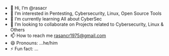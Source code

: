 - 👋 Hi, I’m @rasacr
- 👀 I’m interested in Pentesting, Cybersecurity, Linux, Open Source Tools
- 🌱 I’m currently learning All about CyberSec
- 💞️ I’m looking to collaborate on Projects related to Cybersecurity, Linux & Others
- 📫 How to reach me rasancr1975@gmail.com
- 😄 Pronouns: ...he/him
- ⚡ Fun fact: ...

<!---
rasacr/rasacr is a ✨ special ✨ repository because its `README.md` (this file) appears on your GitHub profile.
You can click the Preview link to take a look at your changes.
--->
